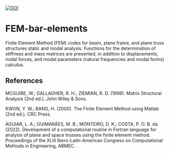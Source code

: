 [![DOI](https://zenodo.org/badge/DOI/10.5281/zenodo.10055695.svg)](https://doi.org/10.5281/zenodo.10055695)

# FEM-bar-elements

Finite Element Method (FEM) codes for beam, plane frame, and plane truss structures static and modal analysis. Functions for the determination of stiffness and mass matrices are presented, in addition to displacements, nodal forces, and modal parameters (natural frequencies and modal forms) calculus.

## References

MCGUIRE, W.; GALLAGHER, R. H.; ZIEMIAN, R. D. (1999). Matrix Structural Analysis (2nd ed.). John Wiley & Sons.

KWON, Y. W.; BANG, H. (2000). The Finite Element Method using Matlab (2nd ed.). CRC Press.

AGUIAR, L. A.; GUIMARÃES, M. B.; MONTEIRO, D. K.; COSTA, P. O. B. da (2022). Development of a computational routine in Fortran language for analysis of plane and space trusses using the finite element method. Proceedings of the XLIII Ibero-Latin-American Congress on Computational Methods in Engineering, ABMEC.

